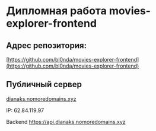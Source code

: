 # Дипломная работа movies-explorer-frontend 

## Адрес репозитория:
[https://github.com/bl0nda/movies-explorer-frontend](https://github.com/bl0nda/movies-explorer-frontend)

## Публичный сервер
[dianaks.nomoredomains.xyz](https://dianaks.nomoredomains.xyz)

IP: 62.84.119.97

Backend https://api.dianaks.nomoredomains.xyz
